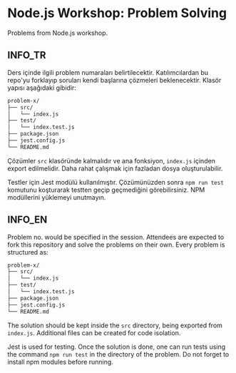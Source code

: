 # Node.js Workshop: Problem Solving

Problems from Node.js workshop.

## INFO_TR

Ders içinde ilgili problem numaraları belirtilecektir. Katılımcılardan bu repo'yu forklayıp soruları kendi başlarına çözmeleri beklenecektir.
Klasör yapısı aşağıdaki gibidir:

```txt
problem-x/
├── src/
│   └── index.js
├── test/
│   └── index.test.js
├── package.json
├── jest.config.js
└── README.md
```

Çözümler `src` klasöründe kalmalıdır ve ana fonksiyon, `index.js` içinden export edilmelidir. Daha rahat çalışmak için fazladan dosya oluşturulabilir.

Testler için Jest modülü kullanılmıştır. Çözümünüzden sonra `npm run test` komutunu koşturarak testten geçip geçmediğini görebilirsiniz. 
NPM modüllerini yüklemeyi unutmayın.

## INFO_EN

Problem no. would be specified in the session. Attendees are expected to fork this repository and solve the problems on their own.
Every problem is structured as:

```txt
problem-x/
├── src/
│   └── index.js
├── test/
│   └── index.test.js
├── package.json
├── jest.config.js
└── README.md
```

The solution should be kept inside the `src` directory, being exported from `index.js`. Additional files can be created for code isolation.

Jest is used for testing. Once the solution is done, one can run tests using the command `npm run test` in the directory of the problem. Do not forget to install npm modules before running.
